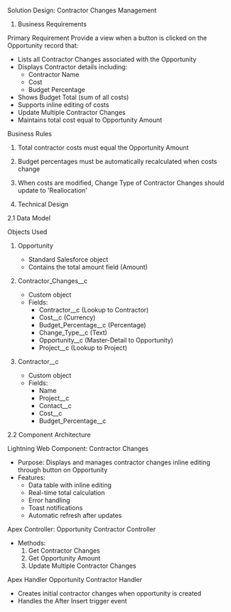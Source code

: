  Solution Design: Contractor Changes Management

1. Business Requirements

 Primary Requirement
Provide a view when a button is clicked on the Opportunity record that:
- Lists all Contractor Changes associated with the Opportunity
- Displays Contractor details including:
  - Contractor Name
  - Cost
  - Budget Percentage
- Shows Budget Total (sum of all costs)
- Supports inline editing of costs
- Update Multiple Contractor Changes
- Maintains total cost equal to Opportunity Amount

 Business Rules
1. Total contractor costs must equal the Opportunity Amount
2. Budget percentages must be automatically recalculated when costs change
3. When costs are modified, Change Type of Contractor Changes should update to 'Reallocation'

 2. Technical Design

 2.1 Data Model

 Objects Used
1. Opportunity
   - Standard Salesforce object
   - Contains the total amount field (Amount)

2. Contractor_Changes__c
   - Custom object
   - Fields:
     - Contractor__c (Lookup to Contractor)
     - Cost__c (Currency)
     - Budget_Percentage__c (Percentage)
     - Change_Type__c (Text)
     - Opportunity__c (Master-Detail to Opportunity)
     - Project__c (Lookup to Project)

3. Contractor__c
   - Custom object
   - Fields:
     - Name
     - Project__c
     - Contact__c
     - Cost__c
     - Budget_Percentage__c

 2.2 Component Architecture

 Lightning Web Component: Contractor Changes
- Purpose: Displays and manages contractor changes inline editing through button on Opportunity
- Features:
  - Data table with inline editing
  - Real-time total calculation
  - Error handling
  - Toast notifications
  - Automatic refresh after updates

 Apex Controller: Opportunity Contractor Controller
- Methods:
  1. Get Contractor Changes 
  2. Get Opportunity Amount 
  3. Update Multiple Contractor Changes

Apex Handler Opportunity Contractor Handler
- Creates initial contractor changes when opportunity is created
- Handles the After Insert trigger event
